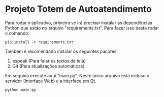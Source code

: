 # Projeto Totem de Autoatendimento

Para rodar o aplicativo, primeiro vc irá precisar instalar as dependências Python que estão no arquivo "requirements.txt". Para fazer isso basta rodar o comando:

    pip install -r requirements.txt

Também é recomendado instalar os seguintes pacotes:

1. espeak (Para falar os textos da tela)
2. Git (Para atualizações automáticas)

Em seguida execute aqui "main.py". Neste único arquivo está incluso o servidor (Interface Web) e a interface em Qt.

    python main.py
